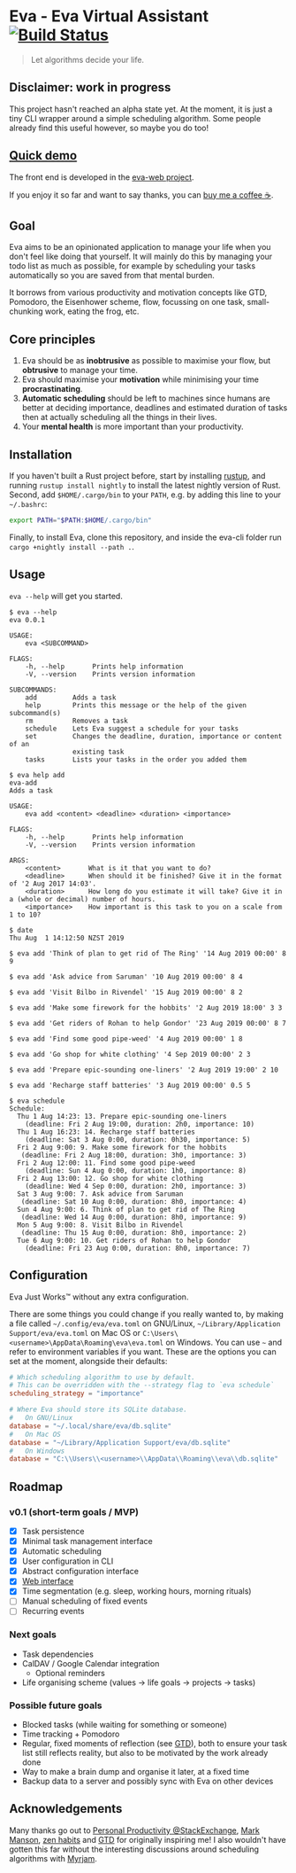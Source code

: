 # Eva - Eva Virtual Assistant  [![Build Status](https://travis-ci.org/Procrat/eva.svg?branch=master)](https://travis-ci.org/Procrat/eva)

> Let algorithms decide your life.


## Disclaimer: work in progress

This project hasn't reached an alpha state yet. At the moment, it is just a tiny
CLI wrapper around a simple scheduling algorithm. Some people already find this
useful however, so maybe you do too!


## [Quick demo](https://procrat.github.io/eva-web)

The front end is developed in the [eva-web
project](https://github.com/Procrat/eva-web).

If you enjoy it so far and want to say thanks, you can [buy me a coffee ☕](https://ko-fi.com/procrat).

## Goal

Eva aims to be an opinionated application to manage your life when you don't
feel like doing that yourself. It will mainly do this by managing your todo list
as much as possible, for example by scheduling your tasks automatically so you
are saved from that mental burden.

It borrows from various productivity and motivation concepts like GTD, Pomodoro,
the Eisenhower scheme, flow, focussing on one task, small-chunking work, eating
the frog, etc.


## Core principles

1. Eva should be as **inobtrusive** as possible to maximise your flow, but
   **obtrusive** to manage your time.
2. Eva should maximise your **motivation** while minimising your time
   **procrastinating**.
3. **Automatic scheduling** should be left to machines since humans are better at
   deciding importance, deadlines and estimated duration of tasks then at
   actually scheduling all the things in their lives.
4. Your **mental health** is more important than your productivity.


## Installation

If you haven't built a Rust project before, start by installing
[rustup](https://www.rustup.rs), and running `rustup install nightly` to install
the latest nightly version of Rust. Second, add `$HOME/.cargo/bin` to your
`PATH`, e.g. by adding this line to your `~/.bashrc`:
```sh
export PATH="$PATH:$HOME/.cargo/bin"
```

Finally, to install Eva, clone this repository, and inside the eva-cli folder run `cargo +nightly install --path .`.


## Usage

`eva --help` will get you started.

```
$ eva --help
eva 0.0.1

USAGE:
    eva <SUBCOMMAND>

FLAGS:
    -h, --help       Prints help information
    -V, --version    Prints version information

SUBCOMMANDS:
    add         Adds a task
    help        Prints this message or the help of the given subcommand(s)
    rm          Removes a task
    schedule    Lets Eva suggest a schedule for your tasks
    set         Changes the deadline, duration, importance or content of an
                existing task
    tasks       Lists your tasks in the order you added them
```

```
$ eva help add
eva-add
Adds a task

USAGE:
    eva add <content> <deadline> <duration> <importance>

FLAGS:
    -h, --help       Prints help information
    -V, --version    Prints version information

ARGS:
    <content>       What is it that you want to do?
    <deadline>      When should it be finished? Give it in the format of '2 Aug 2017 14:03'.
    <duration>      How long do you estimate it will take? Give it in a (whole or decimal) number of hours.
    <importance>    How important is this task to you on a scale from 1 to 10?
```

```
$ date
Thu Aug  1 14:12:50 NZST 2019

$ eva add 'Think of plan to get rid of The Ring' '14 Aug 2019 00:00' 8 9

$ eva add 'Ask advice from Saruman' '10 Aug 2019 00:00' 8 4

$ eva add 'Visit Bilbo in Rivendel' '15 Aug 2019 00:00' 8 2

$ eva add 'Make some firework for the hobbits' '2 Aug 2019 18:00' 3 3

$ eva add 'Get riders of Rohan to help Gondor' '23 Aug 2019 00:00' 8 7

$ eva add 'Find some good pipe-weed' '4 Aug 2019 00:00' 1 8

$ eva add 'Go shop for white clothing' '4 Sep 2019 00:00' 2 3

$ eva add 'Prepare epic-sounding one-liners' '2 Aug 2019 19:00' 2 10

$ eva add 'Recharge staff batteries' '3 Aug 2019 00:00' 0.5 5

$ eva schedule
Schedule:
  Thu 1 Aug 14:23: 13. Prepare epic-sounding one-liners
    (deadline: Fri 2 Aug 19:00, duration: 2h0, importance: 10)
  Thu 1 Aug 16:23: 14. Recharge staff batteries
    (deadline: Sat 3 Aug 0:00, duration: 0h30, importance: 5)
  Fri 2 Aug 9:00: 9. Make some firework for the hobbits
   (deadline: Fri 2 Aug 18:00, duration: 3h0, importance: 3)
  Fri 2 Aug 12:00: 11. Find some good pipe-weed
    (deadline: Sun 4 Aug 0:00, duration: 1h0, importance: 8)
  Fri 2 Aug 13:00: 12. Go shop for white clothing
    (deadline: Wed 4 Sep 0:00, duration: 2h0, importance: 3)
  Sat 3 Aug 9:00: 7. Ask advice from Saruman
   (deadline: Sat 10 Aug 0:00, duration: 8h0, importance: 4)
  Sun 4 Aug 9:00: 6. Think of plan to get rid of The Ring
   (deadline: Wed 14 Aug 0:00, duration: 8h0, importance: 9)
  Mon 5 Aug 9:00: 8. Visit Bilbo in Rivendel
   (deadline: Thu 15 Aug 0:00, duration: 8h0, importance: 2)
  Tue 6 Aug 9:00: 10. Get riders of Rohan to help Gondor
    (deadline: Fri 23 Aug 0:00, duration: 8h0, importance: 7)
```


## Configuration

Eva Just Works™ without any extra configuration.

There are some things you could change if you really wanted to, by making a file
called `~/.config/eva/eva.toml` on GNU/Linux, `~/Library/Application
Support/eva/eva.toml` on Mac OS or
`C:\Users\<username>\AppData\Roaming\eva\eva.toml` on Windows. You can use
`~` and refer to environment variables if you want. These are the options you
can set at the moment, alongside their defaults:

```toml
# Which scheduling algorithm to use by default.
# This can be overridden with the --strategy flag to `eva schedule`
scheduling_strategy = "importance"

# Where Eva should store its SQLite database.
#   On GNU/Linux
database = "~/.local/share/eva/db.sqlite"
#   On Mac OS
database = "~/Library/Application Support/eva/db.sqlite"
#   On Windows
database = "C:\\Users\\<username>\\AppData\\Roaming\\eva\\db.sqlite"
```


## Roadmap

### v0.1 (short-term goals / MVP)

- [x] Task persistence
- [x] Minimal task management interface
- [x] Automatic scheduling
- [x] User configuration in CLI
- [x] Abstract configuration interface
- [x] [Web interface](https://github.com/Procrat/eva-web)
- [x] Time segmentation (e.g. sleep, working hours, morning rituals)
- [ ] Manual scheduling of fixed events
- [ ] Recurring events

### Next goals

- Task dependencies
- CalDAV / Google Calendar integration
  - Optional reminders
- Life organising scheme (values → life goals → projects → tasks)

### Possible future goals

- Blocked tasks (while waiting for something or someone)
- Time tracking + Pomodoro
- Regular, fixed moments of reflection (see [GTD](https://gettingthingsdone.com/what-is-gtd/)), both to ensure your task list still reflects reality, but also to be motivated by the work already done
- Way to make a brain dump and organise it later, at a fixed time
- Backup data to a server and possibly sync with Eva on other devices


## Acknowledgements

Many thanks go out to [Personal Productivity
@StackExchange](http://productivity.stackexchange.com), [Mark
Manson](https://markmanson.net), [zen habits](http://zenhabits.net) and
[GTD](http://gettingthingsdone.com) for originally inspiring me! I also wouldn't
have gotten this far without the interesting discussions around scheduling
algorithms with [Myrjam](https://twitter.com/Myrjamvdv).
